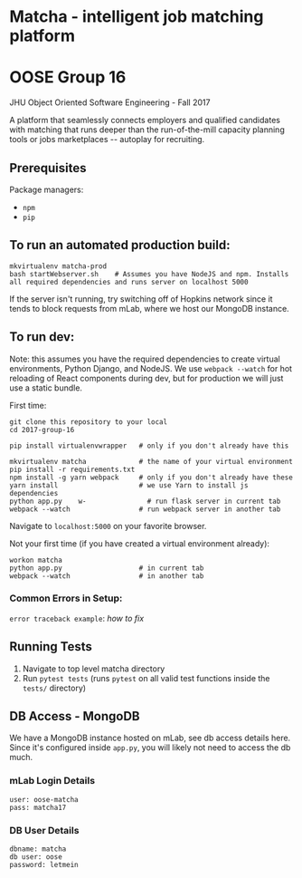 # Matcha - intelligent job matching platform
# OOSE Group 16
JHU Object Oriented Software Engineering - Fall 2017

A platform that seamlessly connects employers and qualified candidates with matching that runs deeper than the run-of-the-mill capacity planning tools or jobs marketplaces -- autoplay for recruiting.

## Prerequisites

Package managers:

- `npm`
- `pip`

## To run an automated production build:

```
mkvirtualenv matcha-prod
bash startWebserver.sh    # Assumes you have NodeJS and npm. Installs all required dependencies and runs server on localhost 5000
```

If the server isn't running, try switching off of Hopkins network since it tends to block requests from mLab, where we host our MongoDB instance.

## To run dev:

Note: this assumes you have the required dependencies to create virtual environments, Python Django, and NodeJS. We use `webpack --watch` for hot reloading of React components during dev, but for production we will just use a static bundle.

First time:
```
git clone this repository to your local
cd 2017-group-16

pip install virtualenvwrapper   # only if you don't already have this

mkvirtualenv matcha             # the name of your virtual environment
pip install -r requirements.txt
npm install -g yarn webpack     # only if you don't already have these
yarn install                    # we use Yarn to install js dependencies
python app.py    w-               # run flask server in current tab
webpack --watch                 # run webpack server in another tab
```
Navigate to `localhost:5000` on your favorite browser.

Not your first time (if you have created a virtual environment already):
```
workon matcha
python app.py                   # in current tab
webpack --watch                 # in another tab
```

### Common Errors in Setup:
`error traceback example`: _how to fix_

## Running Tests

1. Navigate to top level matcha directory
2. Run `pytest tests` (runs `pytest` on all valid test functions inside the `tests/` directory)

## DB Access - MongoDB

We have a MongoDB instance hosted on mLab, see db access details here. Since it's configured inside `app.py`, you will likely not need to access the db much. 

### mLab Login Details
```
user: oose-matcha
pass: matcha17
```

### DB User Details
```
dbname: matcha
db user: oose
password: letmein
```
